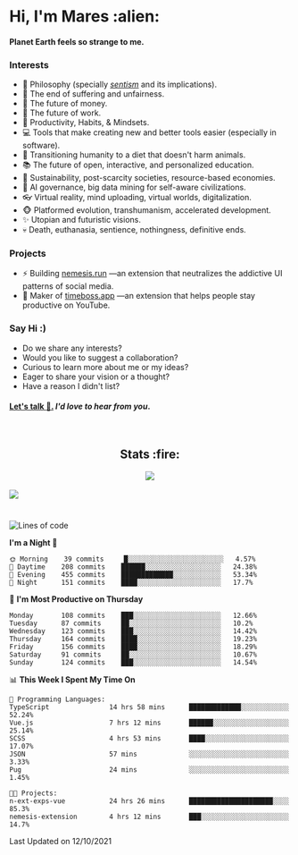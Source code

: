 <h1>Hi, I'm Mares :alien:</h1>

#### Planet Earth feels so strange to me.

### **Interests**

- 🌊 Philosophy (specially [_sentism_][sentismmedium] and its implications).
- 🎯 The end of suffering and unfairness.
- 💸 The future of money.
- 💼 The future of work.
- 🧠 Productivity, Habits, & Mindsets.
- 💻 Tools that make creating new and better tools easier (especially in software).
- 🥗 Transitioning humanity to a diet that doesn't harm animals.
- 📚 The future of open, interactive, and personalized education.
- 🌱 Sustainability, post-scarcity societies, resource-based economies.
- 🤖 AI governance, big data mining for self-aware civilizations.
- 👓 Virtual reality, mind uploading, virtual worlds, digitalization.
- 🐵 Platformed evolution, transhumanism, accelerated development.
- ✨ Utopian and futuristic visions.
- 💀 Death, euthanasia, sentience, nothingness, definitive ends.


### **Projects**

- ⚡ Building [nemesis.run](https://nemesis.run) —an extension that neutralizes the addictive UI patterns of social media.
- 💎 Maker of [timeboss.app](https://timeboss.app) —an extension that helps people stay productive on YouTube.


### **Say Hi :)**

- Do we share any interests?
- Would you like to suggest a collaboration?
- Curious to learn more about me or my ideas?
- Eager to share your vision or a thought?
- Have a reason I didn't list?

#### [Let's talk :wave:.](mailto:mareszhar@gmail.com) _I'd love to hear from you_.

[sentismmedium]: https://medium.com/@mareszhar/born-a-prisoner-a-reflection-about-life-its-struggles-and-a-plan-to-escape-d8566ce9b026

<br>

<h2 align="center">Stats :fire:</h2>

<div align="center">
  <img src="https://github-readme-streak-stats.herokuapp.com?user=mareszhar&theme=black-ice&hide_border=true&stroke=FFFFFF15&ring=DF8FFE&fire=DF8FFE&currStreakLabel=DF8FFE&background=1A232A&currStreakNum=86FFAB">
</div>

<!-- Add or remove this: &dates=B1AAB3FF at the end of the streak stats URL if they get bugged and aren't updating -->

<br>

<img src="https://activity-graph.herokuapp.com/graph?username=mareszhar&theme=nord&bg_color=00000000&color=979797&line=DF8FFE&point=00000000&area=true&hide_border=true">

<br>

<h1></h1>

<!--START_SECTION:waka-->
![Lines of code](https://img.shields.io/badge/From%20Hello%20World%20I%27ve%20Written-171072%20lines%20of%20code-blue)

**I'm a Night 🦉** 

```text
🌞 Morning    39 commits     █░░░░░░░░░░░░░░░░░░░░░░░░   4.57% 
🌆 Daytime    208 commits    ██████░░░░░░░░░░░░░░░░░░░   24.38% 
🌃 Evening    455 commits    █████████████░░░░░░░░░░░░   53.34% 
🌙 Night      151 commits    ████░░░░░░░░░░░░░░░░░░░░░   17.7%

```
📅 **I'm Most Productive on Thursday** 

```text
Monday       108 commits    ███░░░░░░░░░░░░░░░░░░░░░░   12.66% 
Tuesday      87 commits     ██░░░░░░░░░░░░░░░░░░░░░░░   10.2% 
Wednesday    123 commits    ███░░░░░░░░░░░░░░░░░░░░░░   14.42% 
Thursday     164 commits    ████░░░░░░░░░░░░░░░░░░░░░   19.23% 
Friday       156 commits    ████░░░░░░░░░░░░░░░░░░░░░   18.29% 
Saturday     91 commits     ██░░░░░░░░░░░░░░░░░░░░░░░   10.67% 
Sunday       124 commits    ███░░░░░░░░░░░░░░░░░░░░░░   14.54%

```


📊 **This Week I Spent My Time On** 

```text
💬 Programming Languages: 
TypeScript               14 hrs 58 mins      █████████████░░░░░░░░░░░░   52.24% 
Vue.js                   7 hrs 12 mins       ██████░░░░░░░░░░░░░░░░░░░   25.14% 
SCSS                     4 hrs 53 mins       ████░░░░░░░░░░░░░░░░░░░░░   17.07% 
JSON                     57 mins             ░░░░░░░░░░░░░░░░░░░░░░░░░   3.33% 
Pug                      24 mins             ░░░░░░░░░░░░░░░░░░░░░░░░░   1.45%

🐱‍💻 Projects: 
n-ext-exps-vue           24 hrs 26 mins      █████████████████████░░░░   85.3% 
nemesis-extension        4 hrs 12 mins       ███░░░░░░░░░░░░░░░░░░░░░░   14.7%

```


 Last Updated on 12/10/2021
<!--END_SECTION:waka-->

